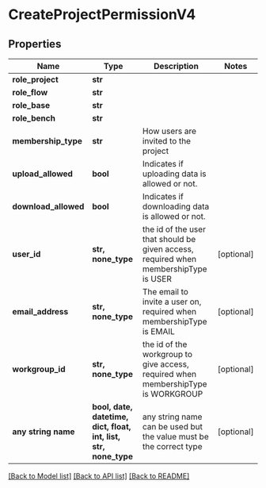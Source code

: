 # CreateProjectPermissionV4


## Properties
Name | Type | Description | Notes
------------ | ------------- | ------------- | -------------
**role_project** | **str** |  | 
**role_flow** | **str** |  | 
**role_base** | **str** |  | 
**role_bench** | **str** |  | 
**membership_type** | **str** | How users are invited to the project | 
**upload_allowed** | **bool** | Indicates if uploading data is allowed or not. | 
**download_allowed** | **bool** | Indicates if downloading data is allowed or not. | 
**user_id** | **str, none_type** | the id of the user that should be given access, required when membershipType is USER | [optional] 
**email_address** | **str, none_type** | The email to invite a user on, required when membershipType is EMAIL | [optional] 
**workgroup_id** | **str, none_type** | the id of the workgroup to give access, required when membershipType is WORKGROUP | [optional] 
**any string name** | **bool, date, datetime, dict, float, int, list, str, none_type** | any string name can be used but the value must be the correct type | [optional]

[[Back to Model list]](../README.md#documentation-for-models) [[Back to API list]](../README.md#documentation-for-api-endpoints) [[Back to README]](../README.md)


